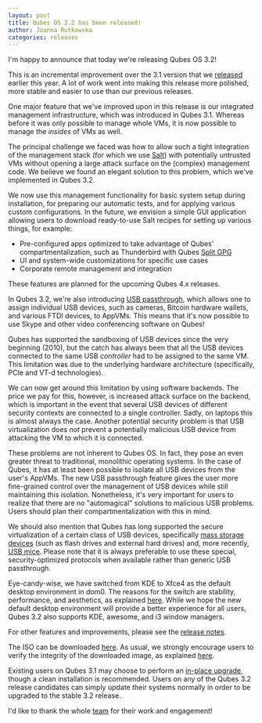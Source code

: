 ```yaml
---
layout: post
title: Qubes OS 3.2 has been released!
author: Joanna Rutkowska
categories: releases
---
```


I'm happy to announce that today we're releasing Qubes OS 3.2!

This is an incremental improvement over the 3.1 version that we
[released][qubes_31_anon] earlier this year.  A lot of work went into making
this release more polished, more stable and easier to use than our previous
releases.

One major feature that we've improved upon in this release is our integrated
management infrastructure, which was introduced in Qubes 3.1. Whereas before it
was only possible to manage whole VMs, it is now possible to manage the
_insides_ of VMs as well.

The principal challenge we faced was how to allow such a tight integration of
the management stack (for which we use [Salt]) with potentially
untrusted VMs without opening a large attack surface on the (complex) management
code. We believe we found an elegant solution to this problem, which we've
implemented in Qubes 3.2.

We now use this management functionality for basic system setup during
installation, for preparing our automatic tests, and for applying various custom
configurations. In the future, we envision a simple GUI application allowing
users to download ready-to-use Salt recipes for setting up various things, for
example:

 * Pre-configured apps optimized to take advantage of Qubes'
   compartmentalization, such as Thunderbird with Qubes [Split GPG]
 * UI and system-wide customizations for specific use cases
 * Corporate remote management and integration

These features are planned for the upcoming Qubes 4.x releases.

In Qubes 3.2, we're also introducing [USB passthrough][qubes_usb], which allows
one to assign individual USB devices, such as cameras, Bitcoin hardware wallets,
and various FTDI devices, to AppVMs. This means that it's now possible to use
Skype and other video conferencing software on Qubes!

Qubes has supported the sandboxing of USB devices since the very beginning
(2010), but the catch has always been that all the USB devices connected to the
same USB _controller_ had to be assigned to the same VM. This limitation was due
to the underlying hardware architecture (specifically, PCIe and VT-d
technologies).

We can now get around this limitation by using software backends. The price we
pay for this, however, is increased attack surface on the backend, which is
important in the event that several USB devices of different security contexts
are connected to a single controller. Sadly, on laptops this is almost always
the case. Another potential security problem is that USB virtualization does
_not_ prevent a potentially malicious USB device from attacking the VM to which
it is connected.

These problems are not inherent to Qubes OS. In fact, they pose an even greater
threat to traditional, monolithic operating systems. In the case of Qubes, it
has at least been possible to isolate all USB devices from the user's AppVMs.
The new USB passthrough feature gives the user more fine-grained control over
the management of USB devices while still maintaining this isolation.
Nonetheless, it's very important for users to realize that there are no
"automagical" solutions to malicious USB problems. Users should plan their
compartmentalization with this in mind.

We should also mention that Qubes has long supported the secure virtualization
of a certain class of USB devices, specifically [mass storage
devices][qubes_usb] (such as flash drives and external hard drives) and, more
recently, [USB mice][qubes_hid]. Please note that it is always preferable to use
these special, security-optimized protocols when available rather than generic
USB passthrough.

Eye-candy-wise, we have switched from KDE to Xfce4 as the default desktop
environment in dom0. The reasons for the switch are stability, performance, and
aesthetics, as explained [here][xfce4_switch_ticket]. While we hope the new
default desktop environment will provide a better experience for all users,
Qubes 3.2 also supports KDE, awesome, and i3 window managers.

For other features and improvements, please see the [release
notes][qubes_32_release_notes].

The ISO can be downloaded [here][qubes_32_iso]. As usual, we strongly encourage
users to verify the integrity of the downloaded image, as explained
[here][sig_verification].

Existing users on Qubes 3.1 may choose to perform an [in-place upgrade], though
a clean installation is recommended. Users on any of the Qubes 3.2 release
candidates can simply update their systems normally in order to be upgraded to
the stable 3.2 release.

I'd like to thank the whole [team] for their work and engagement!

[qubes_31_anon]: /news/2016/03/09/qubes-os-3-1-has-been-released/
[Salt]: https://saltstack.com/
[xfce4_switch_ticket]: https://github.com/QubesOS/qubes-issues/issues/2119
[qubes_32_iso]: /downloads/
[Split GPG]: /doc/split-gpg/
[qubes_usb]: /doc/usb/
[sig_verification]: /doc/verifying-signatures/
[qubes_hid]: /doc/usb/
[qubes_32_release_notes]: /doc/releases/3.2/release-notes/
[in-place upgrade]: /doc/upgrade-to-r3.2/
[team]: /team/
